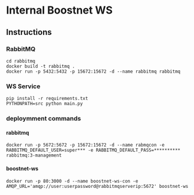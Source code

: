 # Internal Boostnet WS

## Instructions

### RabbitMQ

```shell
cd rabbitmq
docker build -t rabbitmq .
docker run -p 5432:5432 -p 15672:15672 -d --name rabbitmq rabbitmq
```

### WS Service

```shell
pip install -r requirements.txt
PYTHONPATH=src python main.py
```

### deploymment commands
#### rabbitmq
```shell
docker run -p 5672:5672 -p 15672:15672 -d --name rabmqcon -e RABBITMQ_DEFAULT_USER=super*** -e RABBITMQ_DEFAULT_PASS=********** rabbitmq:3-management
```

#### boostnet-ws
```shell
docker run -p 80:3000 -d --name boostnet-ws-con -e AMQP_URL='amqp://user:userpassword@rabbitmqserverip:5672' boostnet-ws
```
